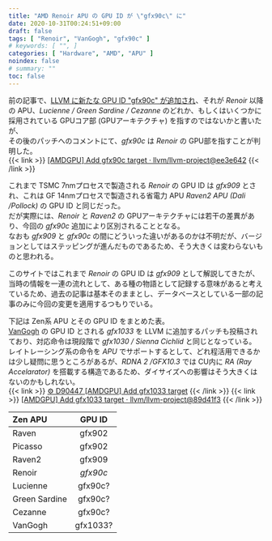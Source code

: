 ```yaml
---
title: "AMD Renoir APU の GPU ID が \"gfx90c\" に"
date: 2020-10-31T00:24:51+09:00
draft: false
tags: [ "Renoir", "VanGogh", "gfx90c" ]
# keywords: [ "", ]
categories: [ "Hardware", "AMD", "APU" ]
noindex: false
# summary: ""
toc: false
---
```


前の記事で、[LLVM に新たな GPU ID "gfx90c" が追加され](/posts/2020/10/30/amd-gpuid-gfx90c/)、それが *Renoir* 以降の APU、*Lucienne / Green Sardine / Cezanne* のどれか、もしくはいくつかに採用されている GPUコア部 (GPUアーキテクチャ) を指すのではないかと書いたが、  
その後のパッチへのコメントにて、*gfx90c* は *Renoir* の GPU部を指すことが判明した。  
{{< link >}} [[AMDGPU] Add gfx90c target · llvm/llvm-project@ee3e642](https://github.com/llvm/llvm-project/commit/ee3e642627575bc8fb0a7008f8a02c891e172b7b) {{< /link >}}

これまで TSMC 7nmプロセスで製造される *Renoir* の GPU ID は *gfx909* とされ、これは GF 14nmプロセスで製造される省電力 APU *Raven2 APU (Dali /Pollock)* の GPU ID と同じだった。  
だが実際には、*Renoir* と *Raven2* の GPUアーキテクチャには若干の差異があり、今回の *gfx90c* 追加により区別されることとなる。  
なおも *gfx909* と *gfx90c* の間にどういった違いがあるのかは不明だが、バージョンとしてはステッピングが進んだものであるため、そう大きくは変わらないものと思われる。  

このサイトではこれまで *Renoir* の GPU ID は *gfx909* として解説してきたが、当時の情報を一連の流れとして、ある種の物語として記録する意味があると考えているため、過去の記事は基本そのままとし、データベースとしている一部の記事のみに今回の変更を適用するつもりでいる。  

下記は Zen系 APU とその GPU ID をまとめた表。  
[VanGogh](/tags/vangogh) の GPU ID とされる *gfx1033* を LLVM に追加するパッチも投稿されており、対応命令は現段階で *gfx1030 / Sienna Cichlid* と同じとなっている。  
レイトレーシング系の命令を *APU* でサポートするとして、どれ程活用できるかは少し疑問に思うところがあるが、*RDNA 2 /GFX10.3* では CU内に *RA (Ray Accelarator)* を搭載する構造であるため、ダイサイズへの影響はそう大きくはないのかもしれない。  
{{< link >}} [⚙ D90447 [AMDGPU] Add gfx1033 target](https://reviews.llvm.org/D90447) {{< /link >}}
{{< link >}} [[AMDGPU] Add gfx1033 target · llvm/llvm-project@89d41f3](https://github.com/llvm/llvm-project/commit/89d41f3a2b820c17edeb86a2e9d458ca69eca34e) {{< /link >}}

| Zen APU | GPU ID |
| :-- | :--: |
| Raven | gfx902 |
| Picasso | gfx902 |
| Raven2 | gfx909 |
| Renoir | *gfx90c* |
| Lucienne | gfx90c? |
| Green Sardine | gfx90c? |
| Cezanne | gfx90c? |
| VanGogh | gfx1033? |
